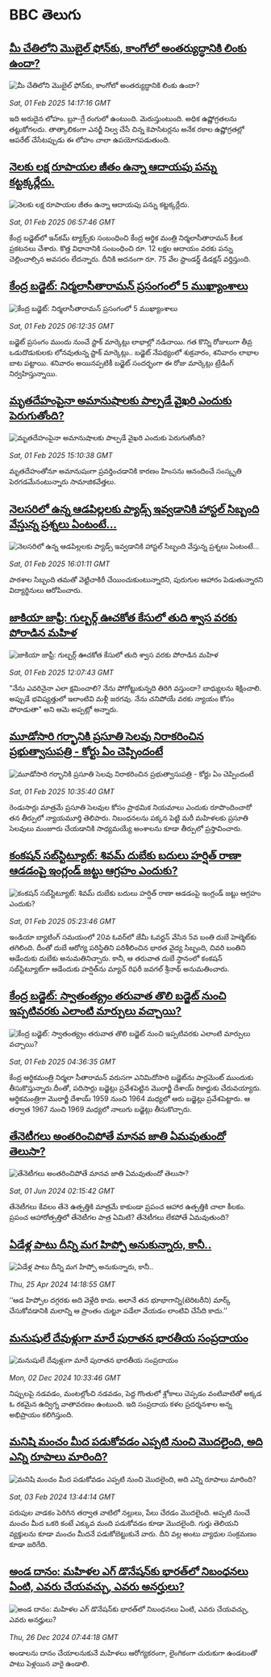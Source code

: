 # BBC తెలుగు## [మీ చేతిలోని మొబైల్ ఫోన్‌కు, కాంగోలో  అంతర్యుద్ధానికి లింకు ఉందా?](https://www.bbc.com/telugu/articles/c4g3l380p3jo?at_campaign=githubrss)![మీ చేతిలోని మొబైల్ ఫోన్‌కు, కాంగోలో  అంతర్యుద్ధానికి లింకు ఉందా?](https://ichef.bbci.co.uk/ace/standard/240/cpsprodpb/0260/live/ac3fc550-e0a9-11ef-bd1b-d536627785f2.jpg)_Sat, 01 Feb 2025 14:17:16 GMT_ఇది అరుదైన లోహం. బ్లూ-గ్రే రంగులో ఉంటుంది. మెరుస్తుంటుంది. అధిక ఉష్ణోగ్రతలను తట్టుకోగలదు. తాత్కాలికంగా ఎనర్జీ నిల్వ చేసే చిన్న కెపాసిటర్లను అనేక రకాల ఉష్ణోగ్రతల్లో ఆపరేట్ చేసేటప్పుడు ఈ లోహం చాలా ఉపయోగపడుతుంది.## [నెలకు లక్ష రూపాయల జీతం ఉన్నా ఆదాయపు పన్ను కట్టక్కర్లేదు.](https://www.bbc.com/telugu/articles/cg7zy9elemno?at_campaign=githubrss)![నెలకు లక్ష రూపాయల జీతం ఉన్నా ఆదాయపు పన్ను కట్టక్కర్లేదు.](https://ichef.bbci.co.uk/ace/standard/240/cpsprodpb/9bd2/live/0ad6e930-e065-11ef-bdbb-7315978f5004.jpg)_Sat, 01 Feb 2025 06:57:46 GMT_కేంద్ర బడ్జెట్‌లో ఇన్‌కమ్ ట్యాక్స్‌కు సంబంధించి కేంద్ర ఆర్థిక మంత్రి నిర్మలాసీతారామన్ కీలక ప్రకటనలు చేశారు. కొత్త విధానానికి సంబంధించి రూ. 12 లక్షల ఆదాయం వరకు పన్ను చెల్లించాల్సిన అవసరం లేదన్నారు. దీనికి అదనంగా రూ. 75 వేల స్టాండర్డ్ డిడక్షన్ వర్తిస్తుంది.## [కేంద్ర బడ్జెట్: నిర్మలాసీతారామన్ ప్రసంగం‌లో 5 ముఖ్యాంశాలు](https://www.bbc.com/telugu/articles/cy4874zgz32o?at_campaign=githubrss)![కేంద్ర బడ్జెట్: నిర్మలాసీతారామన్ ప్రసంగం‌లో 5 ముఖ్యాంశాలు](https://ichef.bbci.co.uk/ace/standard/240/cpsprodpb/818b/live/8a3c0610-e05b-11ef-8dde-716bbd0241bd.jpg)_Sat, 01 Feb 2025 06:12:35 GMT_బడ్జెట్ ప్రసంగం ముందు నుంచే స్టాక్ మార్కెట్లు లాభాల్లో నడిచాయి. 
గత కొన్ని రోజులుగా తీవ్ర ఒడుదొడుకులకు లోనవుతున్న స్టాక్ మార్కెట్లు.. బడ్జెట్ నేపథ్యంలో శుక్రవారం, శనివారం లాభాల బాట పట్టాయి. 
శనివారం అయినప్పటికీ బడ్జెట్ సందర్భంగా ఈ రోజు మార్కెట్లు ట్రేడింగ్ నిర్వహిస్తున్నాయి.## [మృతదేహంపైనా అమానుషాలకు పాల్పడే వైఖరి ఎందుకు పెరుగుతోంది?](https://www.bbc.com/telugu/articles/c247vgq9l8po?at_campaign=githubrss)![మృతదేహంపైనా అమానుషాలకు పాల్పడే వైఖరి ఎందుకు పెరుగుతోంది?](https://ichef.bbci.co.uk/ace/standard/240/cpsprodpb/c28c/live/8346ab40-e0af-11ef-a319-fb4e7360c4ec.jpg)_Sat, 01 Feb 2025 15:10:38 GMT_మృతదేహంతోనూ అమానుషంగా ప్రవర్తించడానికి కారణం హింసను ఆనందించే సంస్కృతి పెరగడమేనంటున్నారు సామాజికవేత్తలు.## [నెలసరిలో ఉన్న ఆడపిల్లలకు ప్యాడ్స్ ఇవ్వడానికి హాస్టల్ సిబ్బంది వేస్తున్న ప్రశ్నలు ఏంటంటే...](https://www.bbc.com/telugu/articles/c20g5z7kpz8o?at_campaign=githubrss)![నెలసరిలో ఉన్న ఆడపిల్లలకు ప్యాడ్స్ ఇవ్వడానికి హాస్టల్ సిబ్బంది వేస్తున్న ప్రశ్నలు ఏంటంటే...](https://ichef.bbci.co.uk/ace/standard/240/cpsprodpb/5f7a/live/787e4be0-e0b5-11ef-a819-277e390a7a08.jpg)_Sat, 01 Feb 2025 16:01:11 GMT_పాఠశాల సిబ్బంది తమతో వెట్టిచాకిరీ చేయించుకుంటున్నారని, పురుగుల ఆహారం పెడుతున్నారని విద్యార్థినులు ఆరోపించారు.## [జాకియా జాఫ్రీ: గుల్బర్గ్ ఊచకోత కేసులో తుది శ్వాస వరకు పోరాడిన మహిళ ](https://www.bbc.com/telugu/articles/cm29xevl4emo?at_campaign=githubrss)![జాకియా జాఫ్రీ: గుల్బర్గ్ ఊచకోత కేసులో తుది శ్వాస వరకు పోరాడిన మహిళ ](https://ichef.bbci.co.uk/ace/standard/240/cpsprodpb/9c50/live/9d63dfb0-e092-11ef-a819-277e390a7a08.jpg)_Sat, 01 Feb 2025 12:07:43 GMT_"నేను ఎవరినైనా ఎలా క్షమించాలి?  నేను పోగోట్టుకున్నది తిరిగి వస్తుందా? బాధ్యులను శిక్షించాలి. అప్పుడే భవిష్యత్తులో ఇలాంటివి మళ్లీ జరగవు. నేను చనిపోయే వరకు న్యాయం కోసం పోరాడుతా" అని ఆమె అప్పట్లో అన్నారు.## [మూడోసారి గర్భానికి ప్రసూతి సెలవు నిరాకరించిన ప్రభుత్వాసుపత్రి - కోర్టు ఏం చెప్పిందంటే](https://www.bbc.com/telugu/articles/cr46dpxgkgko?at_campaign=githubrss)![మూడోసారి గర్భానికి ప్రసూతి సెలవు నిరాకరించిన ప్రభుత్వాసుపత్రి - కోర్టు ఏం చెప్పిందంటే](https://ichef.bbci.co.uk/ace/standard/240/cpsprodpb/38b5/live/a17fd960-e00a-11ef-bd1b-d536627785f2.jpg)_Sat, 01 Feb 2025 10:35:40 GMT_రెండుసార్లు మాత్రమే ప్రసూతి సెలవుల కోసం ప్రాథమిక నియమాలు ఎందుకు రూపొందించారో తన తీర్పులో న్యాయమూర్తి తెలిపారు. నిబంధనలను పక్కన పెట్టి మరీ మహిళలకు ప్రసూతి సెలవులు మంజూరు చేయడానికి సాధ్యమయ్యే అంశాలను కూడా తీర్పులో ప్రస్తావించారు.## [కంకషన్ సబ్‌స్టిట్యూట్: శివమ్ దుబేకు బదులు హర్షిత్ రాణా ఆడడంపై ఇంగ్లండ్ జట్టు ఆగ్రహం ఎందుకు?](https://www.bbc.com/telugu/articles/cz9e49v91ezo?at_campaign=githubrss)![కంకషన్ సబ్‌స్టిట్యూట్: శివమ్ దుబేకు బదులు హర్షిత్ రాణా ఆడడంపై ఇంగ్లండ్ జట్టు ఆగ్రహం ఎందుకు?](https://ichef.bbci.co.uk/ace/standard/240/cpsprodpb/95a9/live/267dbf50-e052-11ef-b129-dfc3f5f0afac.jpg)_Sat, 01 Feb 2025 05:23:46 GMT_ఇండియా బ్యాటింగ్ సమయంలో 20వ ఓవర్‌లో జేమీ ఓవర్టన్ వేసిన 5వ బంతి దుబే హెల్మెట్‌కు తగిలింది.
దీంతో దుబే ఆరోగ్య పరిస్థితిని పరిశీలించిన భారత వైద్య సిబ్బంది, చివరి బంతిని ఆడేందుకు దుబేకు అనుమతినిచ్చారు. కానీ, ఆ తరువాత దుబే స్థానంలో కంకషన్ సబ్‌స్టిట్యూట్‌గా ఆడేందుకు హర్షిత్‌ను మ్యాచ్ రిఫరీ జవగల్ శ్రీనాథ్ అనుమతించారు.## [కేంద్ర బడ్జెట్: స్వాతంత్య్రం తరువాత తొలి బడ్జెట్ నుంచి ఇప్పటివరకు ఎలాంటి మార్పులు వచ్చాయి?](https://www.bbc.com/telugu/articles/cy9l59nwwx5o?at_campaign=githubrss)![కేంద్ర బడ్జెట్: స్వాతంత్య్రం తరువాత తొలి బడ్జెట్ నుంచి ఇప్పటివరకు ఎలాంటి మార్పులు వచ్చాయి?](https://ichef.bbci.co.uk/ace/standard/240/cpsprodpb/2eab/live/ba088220-e050-11ef-a819-277e390a7a08.jpg)_Sat, 01 Feb 2025 04:36:35 GMT_కేంద్ర ఆర్థికమంత్రి నిర్మలా సీతారామన్ వరుసగా ఎనిమిదోసారి బడ్జెట్‌ను పార్లమెంట్ ముందుకు తీసుకొస్తున్నారు.దీంతో, పదిసార్లు బడ్జెట్లు ప్రవేశపెట్టిన మొరార్జీ దేశాయ్ రికార్డుకు చేరువయ్యారు. 
ఆర్థికమంత్రిగా మొరార్జీ దేశాయ్ 1959 నుంచి 1964 మధ్యలో ఆరు బడ్జెట్లు ప్రవేశపెట్టారు. ఆ తర్వాత 1967 నుంచి 1969 మధ్యలో నాలుగు బడ్జెట్లు తీసుకొచ్చారు.## [తేనెటీగలు అంతరించిపోతే మానవ జాతి ఏమవుతుందో తెలుసా?](https://www.bbc.com/telugu/articles/clee3p3lzvxo?at_campaign=githubrss)![తేనెటీగలు అంతరించిపోతే మానవ జాతి ఏమవుతుందో తెలుసా?](https://ichef.bbci.co.uk/ace/standard/240/cpsprodpb/c493/live/e4dfab00-1f6b-11ef-80aa-699d54c46324.jpg)_Sat, 01 Jun 2024 02:15:42 GMT_తేనెటీగలు కేవలం తేనె ఉత్పత్తికి మాత్రమే కాకుండా ప్రపంచ ఆహార ఉత్పత్తికి చాలా కీలకం. ప్రపంచ ఆహారోత్పత్తిలో తేనెటీగల పాత్ర ఏమిటి? తేనెటీగలు లేకపోతే ఏమవుతుంది?## [ఏడేళ్ల పాటు దీన్ని మగ హిప్పో అనుకున్నారు, కానీ..](https://www.bbc.com/telugu/articles/c4n160yk0ylo?at_campaign=githubrss)![ఏడేళ్ల పాటు దీన్ని మగ హిప్పో అనుకున్నారు, కానీ..](https://ichef.bbci.co.uk/ace/standard/240/cpsprodpb/e37f/live/c97dde00-02ff-11ef-82e8-cd354766a224.jpg)_Thu, 25 Apr 2024 14:18:55 GMT_‘‘ఆడ హిప్పోల దగ్గరకు అది వెళ్లేది కాదు. అలానే తన భూభాగాన్ని(టెరిటరీని) మార్క్ చేసుకోవడానికి మలాన్ని ఆ ప్రాంతం చుట్టూ పడేలా వేయడం లాంటివి చేసేది కాదు.’’## [మనుషులే దేవుళ్లుగా మారే పురాతన భారతీయ సంప్రదాయం](https://www.bbc.com/telugu/articles/cvg73x7p22do?at_campaign=githubrss)![మనుషులే దేవుళ్లుగా మారే పురాతన భారతీయ సంప్రదాయం](https://ichef.bbci.co.uk/ace/standard/240/cpsprodpb/66bf/live/97bb71e0-afff-11ef-bdf5-b7cb2fa86e10.jpg)_Mon, 02 Dec 2024 10:33:46 GMT_నిప్పులపై నడవడం, మంటల్లోంచి నడవడం, పెద్ద గొంతులో శ్లోకాలు చెప్పడం వంటివాటితో అక్కడ ఓ రకమైన ఉద్విగ్న వాతావరణం ఉంటుంది. ఇది సంప్రదాయ కళల ప్రదర్శనశాల అన్న అభిప్రాయం కలిగిస్తుంది.## [మనిషి మంచం మీద పడుకోవడం ఎప్పటి నుంచి మొదలైంది, అది ఎన్ని రూపాలు మారింది?](https://www.bbc.com/telugu/articles/cjk6edmdyrro?at_campaign=githubrss)![మనిషి మంచం మీద పడుకోవడం ఎప్పటి నుంచి మొదలైంది, అది ఎన్ని రూపాలు మారింది?](https://ichef.bbci.co.uk/ace/standard/240/cpsprodpb/5b17/live/29ab2f70-bea5-11ee-896d-39d9bd3cadbb.png)_Sat, 03 Feb 2024 13:44:14 GMT_పరుపుల వాడకం పెరిగిన తర్వాత వాటిలో నల్లులు, పేలు చేరడం మొదలైంది. అప్పటి నుంచే మంచం మీద ఒకరి కంటే ఎక్కువ మంది పడుకోవడం కూడా మొదలైంది. 
గుర్తు తెలియని వ్యక్తులను కూడా మంచం మీదనే పడుకోబెట్టుకునే వారు. దీని వల్ల అంటు వ్యాధుల సంక్రమణం కూడా జరిగేది.## [అండ దానం: మహిళల ఎగ్ డొనేషన్‌కు  భారత్‌లో నిబంధనలు ఏంటి, ఎవరు చేయవచ్చు, ఎవరు అనర్హులు?](https://www.bbc.com/telugu/articles/cgrwdxzw5vjo?at_campaign=githubrss)![అండ దానం: మహిళల ఎగ్ డొనేషన్‌కు  భారత్‌లో నిబంధనలు ఏంటి, ఎవరు చేయవచ్చు, ఎవరు అనర్హులు?](https://ichef.bbci.co.uk/ace/standard/240/cpsprodpb/0324/live/c52dcf00-c284-11ef-aa28-f51630fec061.jpg)_Thu, 26 Dec 2024 07:44:18 GMT_అండాలను దానం చేయాలనుకునే మహిళలు ఆరోగ్యకరంగా, లైంగికంగా చురుకుగా ఉండటంతో పాటు పెళ్లయిన వారై ఉండాలి.